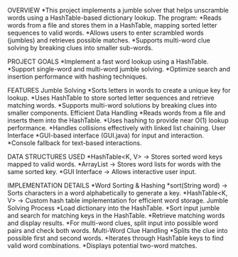 OVERVIEW
*This project implements a jumble solver that helps unscramble words using a HashTable-based dictionary lookup. The program:
*Reads words from a file and stores them in a HashTable, mapping sorted letter sequences to valid words.
*Allows users to enter scrambled words (jumbles) and retrieves possible matches.
*Supports multi-word clue solving by breaking clues into smaller sub-words.

PROJECT GOALS
*Implement a fast word lookup using a HashTable.
*Support single-word and multi-word jumble solving.
*Optimize search and insertion performance with hashing techniques.

FEATURES
Jumble Solving
*Sorts letters in words to create a unique key for lookup.
*Uses HashTable to store sorted letter sequences and retrieve matching words.
*Supports multi-word solutions by breaking clues into smaller components.
Efficient Data Handling
*Reads words from a file and inserts them into the HashTable.
*Uses hashing to provide near O(1) lookup performance.
*Handles collisions effectively with linked list chaining.
User Interface
*GUI-based interface (GUI.java) for input and interaction.
*Console fallback for text-based interactions.

DATA STRUCTURES USED
*HashTable<K, V> → Stores sorted word keys mapped to valid words.
*ArrayList<String> → Stores word lists for words with the same sorted key.
*GUI Interface → Allows interactive user input.

IMPLEMENTATION DETAILS 
*Word Sorting & Hashing
*sort(String word) → Sorts characters in a word alphabetically to generate a key.
*HashTable<K, V> → Custom hash table implementation for efficient word storage.
Jumble Solving Process
*Load dictionary into the HashTable.
*Sort input jumble and search for matching keys in the HashTable.
*Retrieve matching words and display results.
*For multi-word clues, split input into possible word pairs and check both words.
Multi-Word Clue Handling
*Splits the clue into possible first and second words.
*Iterates through HashTable keys to find valid word combinations.
*Displays potential two-word matches.
